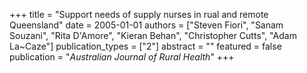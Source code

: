 +++
title = "Support needs of supply nurses in rual and remote Queensland"
date = 2005-01-01
authors = ["Steven Fiori", "Sanam Souzani", "Rita D'Amore", "Kieran Behan", "Christopher Cutts", "Adam La~Caze"]
publication_types = ["2"]
abstract = ""
featured = false
publication = "*Australian Journal of Rural Health*"
+++

